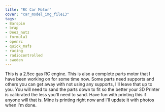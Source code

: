 ```yaml
---
title: "RC Car Motor"
cover: "car_model_img_file13"
tags:
- Barspin
- brap
- Deez_nutz
- formula1
- openrc
- quick_mafs
- racing
- radiocontrolled
- sweden
---
```

This is a 2.5cc gas RC engine. This is also a complete parts motor that I have been working on for some time now. Some parts need supports and others you can get away with not using any supports, I'll leave that up to you. You will need to sand the parts down to fit so the better your 3D Printer is calibrated the less you'll need to sand. Have fun with printing this if anyone will that is. Mine is printing right now and I'll update it with photos when I'm done.
